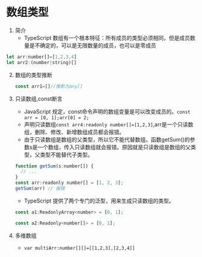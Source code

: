 # 数组类型
1. 简介
   - TypeScript 数组有一个根本特征：所有成员的类型必须相同，但是成员数量是不确定的，可以是无限数量的成员，也可以是零成员
  ```js
  let arr:number[]=[1,2,3,4]
  let arr2:(number|string)[]  
  ```

2. 数组的类型推断
   ```js
   const arr1=[]//推断为any[]
   ```

3. 只读数组,const断言
   - JavaScript 规定，const命令声明的数组变量是可以改变成员的。`const arr = [0, 1];arr[0] = 2;`
   - 声明只读数组`const arr4:readonly number[]=[1,2,3]`,arr是一个只读数组，删除、修改、新增数组成员都会报错。
   - 由于只读数组是数组的父类型，所以它不能代替数组。函数getSum()的参数s是一个数组，传入只读数组就会报错。原因就是只读数组是数组的父类型，父类型不能替代子类型。
    ```js
    function getSum(s:number[]) {
      // ...
    }
    const arr:readonly number[] = [1, 2, 3];
    getSum(arr) // 报错
    ```
   - TypeScript 提供了两个专门的泛型，用来生成只读数组的类型。
   ```js
   const a1:ReadonlyArray<number> = [0, 1];

   const a2:Readonly<number[]> = [0, 1];
   ```

4. 多维数组
   - `var multiArr:number[][]=[[1,2,3],[2,3,4]]`